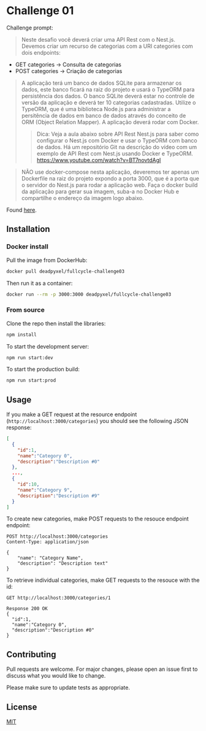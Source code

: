 # Challenge 01

Challenge prompt:


>Neste desafio você deverá criar uma API Rest com o Nest.js.
> Devemos criar um recurso de categorias com a URI categories com dois endpoints:

  - GET categories -> Consulta de categorias
  - POST categories -> Criação de categorias

>A aplicação terá um banco de dados SQLite para armazenar os dados, este banco ficará na raiz do projeto e usará o TypeORM para persistência dos dados.
>O banco SQLite deverá estar no controle de versão da aplicação e deverá ter 10 categorias cadastradas.
>Utilize o TypeORM, que é uma biblioteca Node.js para administrar a persitência de dados em banco de dados através do conceito de ORM (Object Relation Mapper).
>A aplicação deverá rodar com Docker.
>>Dica: Veja a aula abaixo sobre API Rest Nest.js para saber como configurar o Nest.js com Docker e usar o TypeORM com banco de dados. Há um repositório Git na descrição do vídeo com um exemplo de API Rest com Nest.js usando Docker e TypeORM.
https://www.youtube.com/watch?v=BT7novtdAgI

>NÃO use docker-compose nesta aplicação, deveremos ter apenas um Dockerfile na raiz do projeto expondo a porta 3000, que é a porta que o servidor do Nest.js para rodar a aplicação web.
Faça o docker build da aplicação para gerar sua imagem, suba-a no Docker Hub e compartilhe o endereço da imagem logo abaixo. 

Found [here](http://maratona.fullcycle.com.br/desafios/trabalhando-com-nestjs/).

## Installation

### Docker install

Pull the image from DockerHub:

```bash
docker pull deadpyxel/fullcycle-challenge03
```

Then run it as a container:

```bash
docker run --rm -p 3000:3000 deadpyxel/fullcycle-challenge03
```

### From source

Clone the repo then install the libraries:

```bash
npm install
```

To start the development server:

```bash
npm run start:dev
```

To start the production build:

```bash
npm run start:prod
```

## Usage

If you make a GET request at the resource endpoint (`http://localhost:3000/categories`) you should see the following JSON response:

```json
[
  {
    "id":1,
    "name":"Category 0",
    "description":"Description #0"
  },
  ...,
  {
    "id":10,
    "name":"Category 9",
    "description":"Description #9"
  }
]
```

To create new categories, make POST requests to the resouce endpoint endpoint:

```
POST http://localhost:3000/categories
Content-Type: application/json

{
    "name": "Category Name",
    "description": "Description text"
}
```

To retrieve individual categories, make GET requests to the resouce with the id:

```
GET http://localhost:3000/categories/1

Response 200 OK
{
  "id":1,
  "name":"Category 0",
  "description":"Description #0"
}
```

## Contributing

Pull requests are welcome. For major changes, please open an issue first to discuss what you would like to change.

Please make sure to update tests as appropriate.

## License

[MIT](https://choosealicense.com/licenses/mit/)
